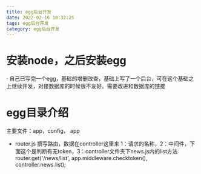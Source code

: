 ```yaml
---
title: egg后台开发
date: 2022-02-16 18:32:25
tags: egg后台开发
category: egg后台开发
---
```

# 安装node，之后安装egg
   · 自己已写完一个egg，基础的增删改查，基础上写了一个后台，可在这个基础之上继续开发，对接数据库的时候很不友好。需要改进和数据库的链接

# egg目录介绍
 主要文件：app，config，
 app
   - router.js
   撰写路由，数据在controller这里来 1：请求的名称，2：中间件，下面这个是判断有无token，3：controller文件夹下news.js内的list方法
   router.get('/news/list', app.middleware.checktoken(), controller.news.list);
   
